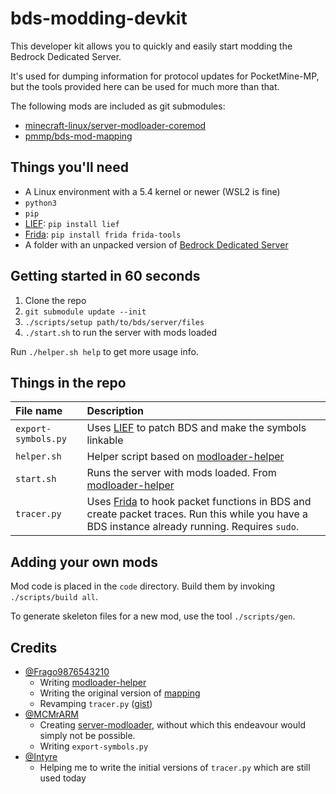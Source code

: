 # bds-modding-devkit
This developer kit allows you to quickly and easily start modding the Bedrock Dedicated Server.

It's used for dumping information for protocol updates for PocketMine-MP, but the tools provided here can be used for much more than that.

The following mods are included as git submodules:
- [minecraft-linux/server-modloader-coremod](https://github.com/minecraft-linux/server-modloader-coremod)
- [pmmp/bds-mod-mapping](https://github.com/pmmp/bds-mod-mapping)

## Things you'll need
- A Linux environment with a 5.4 kernel or newer (WSL2 is fine)
- `python3`
- `pip`
- [LIEF](https://github.com/lief-project/LIEF): `pip install lief`
- [Frida](https://frida.re): `pip install frida frida-tools`
- A folder with an unpacked version of [Bedrock Dedicated Server](https://minecraft.net/download/server/bedrock)

## Getting started in 60 seconds
1. Clone the repo
2. `git submodule update --init`
3. `./scripts/setup path/to/bds/server/files`
4. `./start.sh` to run the server with mods loaded

Run `./helper.sh help` to get more usage info.

## Things in the repo
| File name | Description |
|:----------|:------------|
| `export-symbols.py` | Uses [LIEF](https://github.com/lief-project/LIEF) to patch BDS and make the symbols linkable |
| `helper.sh` | Helper script based on [modloader-helper](https://github.com/Frago9876543210/modloader-helper) |
| `start.sh` | Runs the server with mods loaded. From [modloader-helper](https://github.com/Frago9876543210/modloader-helper) |
| `tracer.py` | Uses [Frida](https://frida.re) to hook packet functions in BDS and create packet traces. Run this while you have a BDS instance already running. Requires `sudo`. |

## Adding your own mods
Mod code is placed in the `code` directory. Build them by invoking `./scripts/build all`.

To generate skeleton files for a new mod, use the tool `./scripts/gen`.

## Credits
- [@Frago9876543210](https://github.com/Frago9876543210)
  - Writing [modloader-helper](https://github.com/Frago9876543210/modloader-helper)
  - Writing the original version of [mapping](https://github.com/pmmp/mapping)
  - Revamping `tracer.py` ([gist](https://gist.github.com/Frago9876543210/2e5de55f1bb7e42594b73f5665391bf4#file-tracer-py))
- [@MCMrARM](https://github.com/MCMrARM)
  - Creating [server-modloader](https://github.com/minecraft-linux/server-modloader), without which this endeavour would simply not be possible.
  - Writing `export-symbols.py`
- [@Intyre](https://github.com/Intyre)
  - Helping me to write the initial versions of `tracer.py` which are still used today
